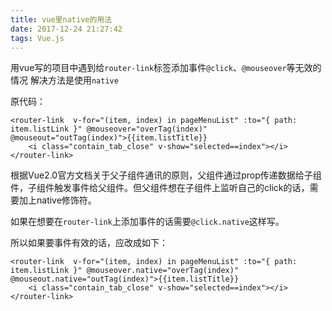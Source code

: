 ```yaml
---
title: vue里native的用法
date: 2017-12-24 21:27:42
tags: Vue.js
---
```


用vue写的项目中遇到给`router-link`标签添加事件`@click`、`@mouseover`等无效的情况
解决方法是使用`native`

原代码：
```
<router-link  v-for="(item, index) in pageMenuList" :to="{ path: item.listLink }" @mouseover="overTag(index)" @mouseout="outTag(index)">{{item.listTitle}}
    <i class="contain_tab_close" v-show="selected==index"></i>
</router-link>
```
根据Vue2.0官方文档关于父子组件通讯的原则，父组件通过prop传递数据给子组件，子组件触发事件给父组件。但父组件想在子组件上监听自己的click的话，需要加上native修饰符。

如果在想要在`router-link`上添加事件的话需要`@click.native`这样写。

所以如果要事件有效的话，应改成如下：
```
<router-link  v-for="(item, index) in pageMenuList" :to="{ path: item.listLink }" @mouseover.native="overTag(index)" @mouseout.native="outTag(index)">{{item.listTitle}}
    <i class="contain_tab_close" v-show="selected==index"></i>
</router-link>
```
